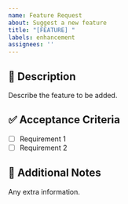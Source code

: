 ```yaml
---
name: Feature Request
about: Suggest a new feature
title: "[FEATURE] "
labels: enhancement
assignees: ''
---
```


## 🚀 Description
Describe the feature to be added.

## ✅ Acceptance Criteria
- [ ] Requirement 1
- [ ] Requirement 2

## 📌 Additional Notes
Any extra information.
